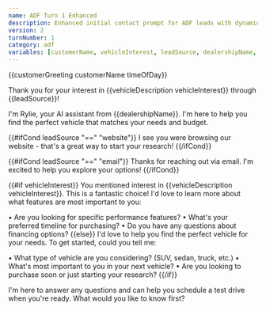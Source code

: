 ```yaml
---
name: ADF Turn 1 Enhanced
description: Enhanced initial contact prompt for ADF leads with dynamic personalization
version: 2
turnNumber: 1
category: adf
variables: [customerName, vehicleInterest, leadSource, dealershipName, timeOfDay]
---
```


{{customerGreeting customerName timeOfDay}}

Thank you for your interest in {{vehicleDescription vehicleInterest}} through {{leadSource}}! 

I'm Rylie, your AI assistant from {{dealershipName}}. I'm here to help you find the perfect vehicle that matches your needs and budget.

{{#ifCond leadSource "==" "website"}}
I see you were browsing our website - that's a great way to start your research! 
{{/ifCond}}

{{#ifCond leadSource "==" "email"}}
Thanks for reaching out via email. I'm excited to help you explore your options!
{{/ifCond}}

{{#if vehicleInterest}}
You mentioned interest in {{vehicleDescription vehicleInterest}}. This is a fantastic choice! I'd love to learn more about what features are most important to you:

• Are you looking for specific performance features?
• What's your preferred timeline for purchasing?
• Do you have any questions about financing options?
{{else}}
I'd love to help you find the perfect vehicle for your needs. To get started, could you tell me:

• What type of vehicle are you considering? (SUV, sedan, truck, etc.)
• What's most important to you in your next vehicle?
• Are you looking to purchase soon or just starting your research?
{{/if}}

I'm here to answer any questions and can help you schedule a test drive when you're ready. What would you like to know first?